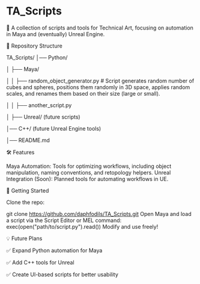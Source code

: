 # TA_Scripts
🚀 A collection of scripts and tools for Technical Art, focusing on automation in Maya and (eventually) Unreal Engine.

📂 Repository Structure

TA_Scripts/
│── Python/

│   ├── Maya/

│   │   ├── random_object_generator.py  # Script generates random number of cubes and spheres, positions them randomly in 3D space, applies random scales, and renames them based on their size (large or small).

│   │   ├── another_script.py  

│   ├── Unreal/  (future scripts)

│── C++/ (future Unreal Engine tools)

│── README.md  

🛠 Features

Maya Automation: Tools for optimizing workflows, including object manipulation, naming conventions, and retopology helpers.
Unreal Integration (Soon): Planned tools for automating workflows in UE.

📌 Getting Started

Clone the repo:

git clone https://github.com/daphfodils/TA_Scripts.git
Open Maya and load a script via the Script Editor or MEL command:
exec(open("path/to/script.py").read())
Modify and use freely!

💡 Future Plans

✅ Expand Python automation for Maya

✅ Add C++ tools for Unreal

✅ Create UI-based scripts for better usability


